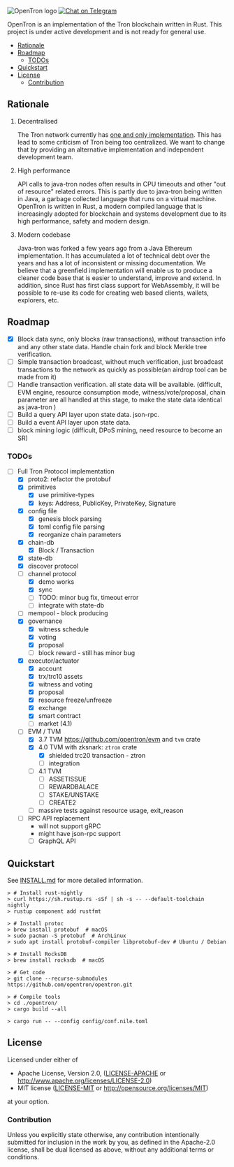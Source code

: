 ![OpenTron logo](https://github.com/opentron/press-kit/raw/master/logos/logo-w-typeface-white-1100x300.png)
[![Chat on Telegram](https://img.shields.io/badge/opentron-Chat%20on%20Telegram-blue)](https://t.me/opentron)

OpenTron is an implementation of the Tron blockchain written in Rust. This project is under active development and is
not ready for general use.

<!-- START doctoc generated TOC please keep comment here to allow auto update -->
<!-- DON'T EDIT THIS SECTION, INSTEAD RE-RUN doctoc TO UPDATE -->

- [Rationale](#rationale)
- [Roadmap](#roadmap)
  - [TODOs](#todos)
- [Quickstart](#quickstart)
- [License](#license)
  - [Contribution](#contribution)

<!-- END doctoc generated TOC please keep comment here to allow auto update -->

## Rationale

1. Decentralised

   The Tron network currently has [one and only implementation](https://github.com/tronprotocol/java-tron). This
   has lead to some criticism of Tron being too centralized. We want to change that by providing an alternative
   implementation and independent development team.

2. High performance

   API calls to java-tron nodes often results in CPU timeouts and other "out of resource" related errors. This is partly
   due to java-tron being written in Java, a garbage collected language that runs on a virtual machine. OpenTron is
   written in Rust, a modern compiled language that is increasingly adopted for blockchain and systems development due
   to its high performance, safety and modern design.

3. Modern codebase

   Java-tron was forked a few years ago from a Java Ethereum implementation. It has accumulated a lot of technical debt
   over the years and has a lot of inconsistent or missing documentation. We believe that a greenfield implementation
   will enable us to produce a cleaner code base that is easier to understand, improve and extend. In addition, since
   Rust has first class support for WebAssembly, it will be possible to re-use its code for creating web based clients,
   wallets, explorers, etc.

## Roadmap

- [x] Block data sync, only blocks (raw transactions), without transaction info and any other state data. Handle chain fork and block Merkle tree verification.
- [ ] Simple transaction broadcast, without much verification, just broadcast transactions to the network as quickly as possible(an airdrop tool can be made from it)
- [ ] Handle transaction verification. all state data will be available. (difficult, EVM engine, resource consumption mode, witness/vote/proposal, chain parameter are all handled at this stage, to make the state data identical as java-tron )
- [ ] Build a query API layer upon state data. json-rpc.
- [ ] Build a event API layer upon state data.
- [ ] block mining logic (difficult, DPoS mining, need resource to become an SR)

### TODOs

- [ ] Full Tron Protocol implementation
  - [x] proto2: refactor the protobuf
  - [x] primitives
    - [x] use primitive-types
    - [x] keys: Address, PublicKey, PrivateKey, Signature
  - [x] config file
    - [x] genesis block parsing
    - [x] toml config file parsing
    - [x] reorganize chain parameters
  - [x] chain-db
    - [x] Block / Transaction
  - [x] state-db
  - [x] discover protocol
  - [ ] channel protocol
    - [x] demo works
    - [x] sync
    - [ ] TODO: minor bug fix, timeout error
    - [ ] integrate with state-db
  - [ ] mempool - block producing
  - [x] governance
    - [x] witness schedule
    - [x] voting
    - [x] proposal
    - [ ] block reward - still has minor bug
  - [x] executor/actuator
    - [x] account
    - [x] trx/trc10 assets
    - [x] witness and voting
    - [x] proposal
    - [x] resource freeze/unfreeze
    - [x] exchange
    - [x] smart contract
    - [ ] market (4.1)
  - [ ] EVM / TVM
    - [x] 3.7 TVM <https://github.com/opentron/evm> and `tvm` crate
    - [x] 4.0 TVM with zksnark: `ztron` crate
      - [x] shielded trc20 transaction - ztron
      - [ ] integration
    - [ ] 4.1 TVM
      - [ ] ASSETISSUE
      - [ ] REWARDBALACE
      - [ ] STAKE/UNSTAKE
      - [ ] CREATE2
    - [ ] massive tests against resource usage, exit_reason
  - [ ] RPC API replacement
    - will not support gRPC
    - might have json-rpc support
    - [ ] GraphQL API

## Quickstart

See [INSTALL.md](./INSTALL.md) for more detailed information.

```console
> # Install rust-nightly
> curl https://sh.rustup.rs -sSf | sh -s -- --default-toolchain nightly
> rustup component add rustfmt

> # Install protoc
> brew install protobuf  # macOS
> sudo pacman -S protobuf  # ArchLinux
> sudo apt install protobuf-compiler libprotobuf-dev # Ubuntu / Debian

> # Install RocksDB
> brew install rocksdb  # macOS

> # Get code
> git clone --recurse-submodules https://github.com/opentron/opentron.git

> # Compile tools
> cd ./opentron/
> cargo build --all

> cargo run -- --config config/conf.nile.toml
```

## License

Licensed under either of

- Apache License, Version 2.0, ([LICENSE-APACHE](LICENSE-APACHE) or <http://www.apache.org/licenses/LICENSE-2.0>)
- MIT license ([LICENSE-MIT](LICENSE-MIT) or <http://opensource.org/licenses/MIT>)

at your option.

### Contribution

Unless you explicitly state otherwise, any contribution intentionally submitted
for inclusion in the work by you, as defined in the Apache-2.0 license, shall be dual licensed as above, without any
additional terms or conditions.
